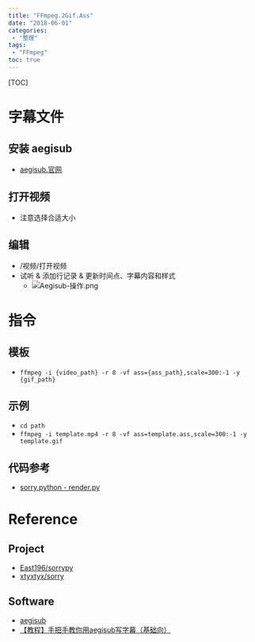 ```yaml
---
title: "FFmpeg.2Gif.Ass"
date: "2018-06-01"
categories:
 - "整理"
tags:
 - "FFmpeg"
toc: true
---
```




[TOC]

# 字幕文件
## 安装 aegisub
- [aegisub.官网](http://www.aegisub.org/)

## 打开视频
- 注意选择合适大小

## 编辑
- /视频/打开视频
- 试听 & 添加行记录 & 更新时间点、字幕内容和样式
	- ![Aegisub-操作.png](http://otzm88f21.bkt.clouddn.com/47ae9854-8dc0-46f4-9251-3626284c1491.png)

# 指令
## 模板
- `ffmpeg -i {video_path} -r 8 -vf ass={ass_path},scale=300:-1 -y {gif_path}`

## 示例
- `cd path`
- `ffmpeg -i ‪template.mp4 -r 8 -vf ass=‪template.ass,scale=300:-1 -y template.gif`

## 代码参考
- [sorry.python - render.py](https://github.com/East196/sorrypy/blob/master/render.py)


# Reference
## Project
- [East196/sorrypy](https://github.com/East196/sorrypy)
- [xtyxtyx/sorry](https://github.com/xtyxtyx/sorry)

## Software
- [aegisub](http://www.aegisub.org/)
- [【教程】手把手教你用aegisub写字幕（基础向）](https://tieba.baidu.com/p/1360405931?see_lz=1)